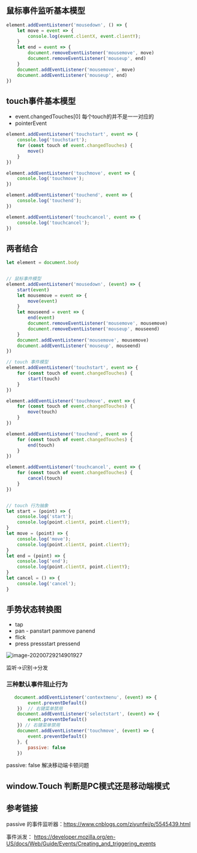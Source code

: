 ## 鼠标事件监听基本模型

```javascript
element.addEventListener('mousedown', () => {
    let move = event => {
        console.log(event.clientX, event.clientY);
    }
    let end = event => {
        document.removeEventListener('mousemove', move)
        document.removeEventListener('mouseup', end)
    }
    document.addEventListener('mousemove', move)
    document.addEventListener('mouseup', end)
})
```

## touch事件基本模型

- event.changedTouches[0] 每个touch的并不是一一对应的
- pointerEvent

```javascript
element.addEventListener('touchstart', event => {
    console.log('touchstart');
    for (const touch of event.changedTouches) {
        move()
    }
})

element.addEventListener('touchmove', event => {
    console.log('touchmove');
})

element.addEventListener('touchend', event => {
    console.log('touchend');
})

element.addEventListener('touchcancel', event => {
    console.log('touchcancel');
})
```

## 两者结合

```javascript
let element = document.body


// 鼠标事件模型
element.addEventListener('mousedown', (event) => {
    start(event)
    let mousemove = event => {
        move(event)
    }
    let mouseend = event => {
        end(event)
        document.removeEventListener('mousemove', mousemove)
        document.removeEventListener('mouseup', mouseend)
    }
    document.addEventListener('mousemove', mousemove)
    document.addEventListener('mouseup', mouseend)
})

// touch 事件模型
element.addEventListener('touchstart', event => {
    for (const touch of event.changedTouches) {
        start(touch)
    }
})

element.addEventListener('touchmove', event => {
    for (const touch of event.changedTouches) {
        move(touch)
    }
})

element.addEventListener('touchend', event => {
    for (const touch of event.changedTouches) {
        end(touch)
    }
})

element.addEventListener('touchcancel', event => {
    for (const touch of event.changedTouches) {
        cancel(touch)
    }
})


// touch 行为抽象
let start = (point) => {
    console.log('start');
    console.log(point.clientX, point.clientY);
}
let move = (point) => {
    console.log('move');
    console.log(point.clientX, point.clientY);
}
let end = (point) => {
    console.log('end');
    console.log(point.clientX, point.clientY);
}
let cancel = () => {
    console.log('cancel');
}
```

## 手势状态转换图

- tap
- pan - panstart panmove panend
- flick
- press pressstart pressend

![image-20200729214901927](C:\Users\CorScorpii\AppData\Roaming\Typora\typora-user-images\image-20200729214901927.png)

监听->识别->分发

### 三种默认事件阻止行为

```javascript
   document.addEventListener('contextmenu', (event) => {
        event.preventDefault()
    })  // 右键菜单禁用
    document.addEventListener('selectstart', (event) => {
        event.preventDefault()
    }) // 右键菜单禁用
    document.addEventListener('touchmove', (event) => {
        event.preventDefault()
    }, {
        passive: false
    })
```

passive: false 解决移动端卡顿问题

## window.Touch 判断是PC模式还是移动端模式

## 参考链接

passive 的事件监听器：https://www.cnblogs.com/ziyunfei/p/5545439.html

事件派发： https://developer.mozilla.org/en-US/docs/Web/Guide/Events/Creating_and_triggering_events